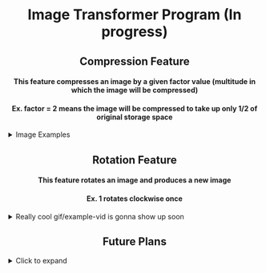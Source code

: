<h1 align="center"> Image Transformer Program (In progress) </h1>

<h2 align="center"> Compression Feature </h4>

<h4 align="center"> This feature compresses an image by a given factor value (multitude in which the image will be compressed) </h4>
<h4 align="center"> Ex. factor = 2 means the image will be compressed to take up only 1/2 of original storage space </h4>

<details>
<summary> Image Examples </summary>
<p align="center">
<img width="400" height="300" src="/images/og_image.png">
</p>

<br/>

<p align="center">
<img width="400" height="300" src="/images/imagef2.png">
</p>

<br/>

<p align="center">
<img width="400" height="300" src="/images/imagef4.png">
</p>

<br/>

<p align="center">
<img width="400" height="300" src="/images/imagef8.png">
</p>

<br/>

<p align="center">
<img width="400" height="300" src="/images/imagef16.png">
</p>

<br/>

<p align="center">
<img width="400" height="300" src="/images/imagef50.png">
</p>
</details>

<h2 align="center"> Rotation Feature </h4>

<h4 align="center"> This feature rotates an image and produces a new image </h4>
<h4 align="center"> Ex. 1 rotates clockwise once </h4>

<details>
  <summary> Really cool gif/example-vid is gonna show up soon </summary>
</details>

<h2 align="center"> Future Plans </h4>
<details>
  <summary> Click to expand </summary>

  - A main file/function to conduct the messy inputs
  
  - PyInstaller Exectuable File with GUI
  
  - Drag and drop file instead of inputting file name
  
  - Check for valid file
  
  - Potentially allow for rectangular rotation

  - Counter-clockwise rotate to increase 3-rotate efficiency and allow for increased user control

  - Recolor images (gray-scale, reshading, etc)

  - Tangential Ideas (PDF converter)
</details>
